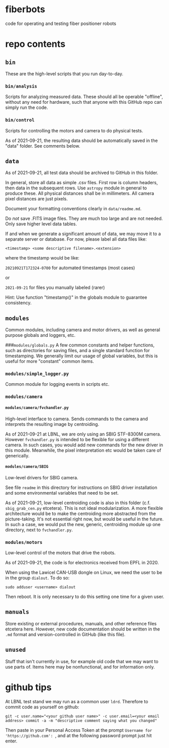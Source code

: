 # fiberbots
code for operating and testing fiber positioner robots

# repo contents

## `bin`
These are the high-level scripts that you run day-to-day.

### `bin/analysis`
Scripts for analyzing measured data. These should all be operable "offline", without any need for hardware, such that anyone with this GitHub repo can simply run the code.

### `bin/control`
Scripts for controlling the motors and camera to do physical tests.

As of 2021-09-21, the resulting data should be automatically saved in the "data" folder. See comments below.

## `data`
As of 2021-09-21, all test data should be archived to GitHub in this folder.

In general, store all data as simple .csv files. First row is column headers, then data in the subsequent rows. Use `astropy` module in general to produce these. All physical distances shall be in millimeters. All camera pixel distances are just pixels.

Document your formatting conventions clearly in `data/readme.md`.

Do *not* save .FITS image files. They are much too large and are not needed. Only save higher level data tables.

If and when we generate a significant amount of data, we may move it to a separate server or database. For now, please label all data files like:

`<timestamp> <some descriptive filename>.<extension>`

where the timestamp would be like:

`20210921T172324-0700` for automated timestamps (most cases)

or

`2021-09-21` for files you manually labeled (rarer)

Hint: Use function "timestamp()" in the globals module to guarantee consistency.

## `modules`
Common modules, including camera and motor drivers, as well as general purpose globals and loggers, etc.

###`modules/globals.py`
A few common constants and helper functions, such as directories for saving files, and a single standard function for timestamping. We generally limit our usage of global variables, but this is useful for more "constant" common items.

### `modules/simple_logger.py`
Common module for logging events in scripts etc.

### `modules/camera`
#### `modules/camera/fvchandler.py`
High-level interface to camera. Sends commands to the camera and interprets the resulting image by centroiding. 

As of 2021-09-21 at LBNL, we are only using an SBIG STF-8300M camera. However `fvchandler.py` is intended to be flexible for using a different camera. In such cases, you would add new commands for the new driver in this module. Meanwhile, the pixel interpretation etc would be taken care of generically.

#### `modules/camera/SBIG`
Low-level drivers for SBIG camera.

See file `readme` in this directory for instructions on SBIG driver installation and some environmental variables that need to be set.

As of 2021-09-21, low-level centroiding code is also in this folder (c.f. `sbig_grab_cen.py` etcetera). This is not ideal modularization. A more flexible architecture would be to make the centroiding more abstracted from the picture-taking. It's not essential right now, but would be useful in the future. In such a case, we would put the new, generic, centroiding module up one directory, next to `fvchandler.py`.

### `modules/motors`
Low-level control of the motors that drive the robots.

As of 2021-09-21, the code is for electronics received from EPFL in 2020.

When using the Lawicel CAN-USB dongle on Linux, we need the user to be in the group `dialout`. To do so:
~~~
sudo adduser <username> dialout
~~~
Then reboot. It is only necessary to do this setting one time for a given user.

## `manuals`
Store existing or external procedures, manuals, and other reference files etcetera here. However, new code documentation should be written in the `.md` format and version-controlled in GitHub (like this file). 
## `unused`
Stuff that isn't currently in use, for example old code that we may want to use parts of. Items here may be nonfunctional, and for information only.

# github tips
At LBNL test stand we may run as a common user `ldrd`. Therefore to commit code as yourself on github:
~~~
git -c user.name="<your github user name>" -c user.email=<your email address> commit -a -m "descriptive comment saying what you changed"
~~~
Then paste in your Personal Access Token at the prompt `Username for 'https://github.com': `, and at the following password prompt just hit enter.


